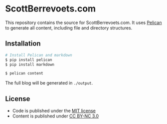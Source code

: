 # ScottBerrevoets.com

This repository contains the source for ScottBerrevoets.com. It uses [Pelican](http://getpelican.com) to generate all content, including file and directory structures.

## Installation

```bash
# Install Pelican and markdown
$ pip install pelican
$ pip install markdown

$ pelican content
```

The full blog will be generated in `./output`.

## License

- Code is published under the [MIT license](https://github.com/sberrevoets/scottberrevoets.com/blob/master/LICENSE)
- Content is published under [CC BY-NC 3.0](https://creativecommons.org/licenses/by-nc/3.0/)
